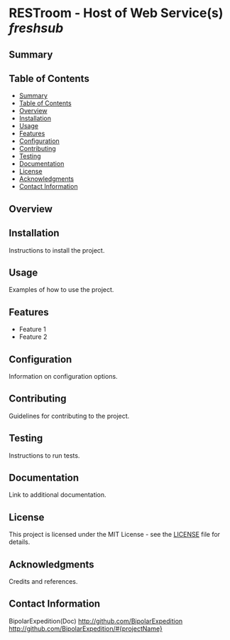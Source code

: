 # **RESTroom** - Host of Web Service(s) *freshsub*



## Summary

## Table of Contents
  - [Summary](#summary)
  - [Table of Contents](#table-of-contents)
  - [Overview](#overview)
  - [Installation](#installation)
  - [Usage](#usage)
  - [Features](#features)
  - [Configuration](#configuration)
  - [Contributing](#contributing)
  - [Testing](#testing)
  - [Documentation](#documentation)
  - [License](#license)
  - [Acknowledgments](#acknowledgments)
  - [Contact Information](#contact-information)

## Overview

## Installation
Instructions to install the project.

## Usage
Examples of how to use the project.

## Features
- Feature 1
- Feature 2

## Configuration
Information on configuration options.

## Contributing
Guidelines for contributing to the project.

## Testing
Instructions to run tests.

## Documentation
Link to additional documentation.

## License
This project is licensed under the MIT License - see the [LICENSE](LICENSE) file for details.

## Acknowledgments
Credits and references.

## Contact Information
BipolarExpedition(Doc) <REDACTED>
http://github.com/BipolarExpedition
http://github.com/BipolarExpedition/#{projectName}
